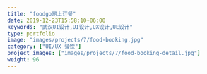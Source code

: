 ```yaml
---
title: "foodgo网上订餐"
date: 2019-12-23T15:58:10+06:00
keywords: "武汉UI设计,UI设计,UX设计,UE设计"
type: portfolio
image: "images/projects/7/food-booking.jpg"
category: ["UI/UX 餐饮"]
project_images: ["images/projects/7/food-booking-detail.jpg"]
weight: 96
---
```


